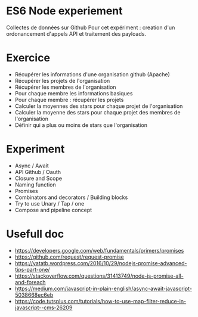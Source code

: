 # ES6 Node experiement

Collectes de données sur Github
Pour cet expériment : creation d'un ordonancement d'appels API et traitement des payloads.

# Exercice
- Récupérer les informations d'une organisation github (Apache)
- Récupérer les projets de l'organisation
- Récupérer les membres de l'organisation
- Pour chaque membre les informations basiques
- Pour chaque membre : récupérer les projets
- Calculer la moyennes des stars pour chaque projet de l'organisation
- Calculer la moyenne des stars pour chaque projet des membres de l'organisation
- Définir qui a plus ou moins de stars que l'organisation

# Experiment
- Async / Await
- API Github / Oauth
- Closure and Scope
- Naming function
- Promises
- Combinators and decorators /  Building blocks
- Try to use Unary / Tap / one
- Compose and pipeline concept

# Usefull doc
- https://developers.google.com/web/fundamentals/primers/promises
- https://github.com/request/request-promise
- https://yatatb.wordpress.com/2016/10/29/nodejs-promise-advanced-tips-part-one/
- https://stackoverflow.com/questions/31413749/node-js-promise-all-and-foreach
- https://medium.com/javascript-in-plain-english/async-await-javascript-5038668ec6eb
- https://code.tutsplus.com/tutorials/how-to-use-map-filter-reduce-in-javascript--cms-26209